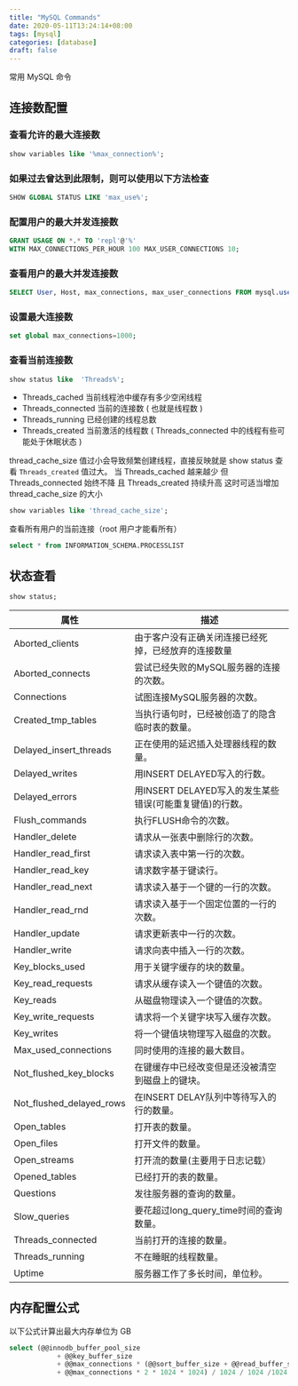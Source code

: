 ```yaml
---
title: "MySQL Commands"
date: 2020-05-11T13:24:14+08:00
tags: [mysql]
categories: [database]
draft: false
---
```


常用 MySQL 命令

## 连接数配置

### 查看允许的最大连接数

```sql
show variables like '%max_connection%';
```
### 如果过去曾达到此限制，则可以使用以下方法检查

```sql
SHOW GLOBAL STATUS LIKE 'max_use%';
```

### 配置用户的最大并发连接数

```sql
GRANT USAGE ON *.* TO 'repl'@'%'
WITH MAX_CONNECTIONS_PER_HOUR 100 MAX_USER_CONNECTIONS 10;
```

### 查看用户的最大并发连接数

```sql
SELECT User, Host, max_connections, max_user_connections FROM mysql.user;
```

### 设置最大连接数

```sql
set global max_connections=1000;
```

### 查看当前连接数

```sql
show status like  'Threads%';
```

* Threads_cached 当前线程池中缓存有多少空闲线程
* Threads_connected 当前的连接数 ( 也就是线程数 )
* Threads_running 已经创建的线程总数
* Threads_created 当前激活的线程数 ( Threads_connected 中的线程有些可能处于休眠状态 )

thread_cache_size 值过小会导致频繁创建线程，直接反映就是 show status 查看 `Threads_created` 值过大。
当 Threads_cached 越来越少 但 Threads_connected 始终不降 且 Threads_created 持续升高
这时可适当增加 thread_cache_size 的大小

```sql
show variables like 'thread_cache_size';
```

查看所有用户的当前连接（root 用户才能看所有）

```sql
select * from INFORMATION_SCHEMA.PROCESSLIST
```

## 状态查看

```sql
show status;
```

| 属性 | 描述 |
| ---- | ---- |
|Aborted_clients |由于客户没有正确关闭连接已经死掉，已经放弃的连接数量|
|Aborted_connects |尝试已经失败的MySQL服务器的连接的次数。|
|Connections |试图连接MySQL服务器的次数。|
|Created_tmp_tables |当执行语句时，已经被创造了的隐含临时表的数量。|
|Delayed_insert_threads |正在使用的延迟插入处理器线程的数量。|
|Delayed_writes |用INSERT DELAYED写入的行数。|
|Delayed_errors |用INSERT DELAYED写入的发生某些错误(可能重复键值)的行数。|
|Flush_commands |执行FLUSH命令的次数。|
|Handler_delete |请求从一张表中删除行的次数。|
|Handler_read_first |请求读入表中第一行的次数。|
|Handler_read_key |请求数字基于键读行。|
|Handler_read_next |请求读入基于一个键的一行的次数。|
|Handler_read_rnd |请求读入基于一个固定位置的一行的次数。|
|Handler_update |请求更新表中一行的次数。|
|Handler_write |请求向表中插入一行的次数。|
|Key_blocks_used |用于关键字缓存的块的数量。|
|Key_read_requests |请求从缓存读入一个键值的次数。|
|Key_reads |从磁盘物理读入一个键值的次数。|
|Key_write_requests |请求将一个关键字块写入缓存次数。|
|Key_writes |将一个键值块物理写入磁盘的次数。|
|Max_used_connections |同时使用的连接的最大数目。|
|Not_flushed_key_blocks |在键缓存中已经改变但是还没被清空到磁盘上的键块。|
|Not_flushed_delayed_rows |在INSERT DELAY队列中等待写入的行的数量。|
|Open_tables |打开表的数量。|
|Open_files |打开文件的数量。|
|Open_streams |打开流的数量(主要用于日志记载）|
|Opened_tables |已经打开的表的数量。|
|Questions |发往服务器的查询的数量。|
|Slow_queries |要花超过long_query_time时间的查询数量。|
|Threads_connected |当前打开的连接的数量。|
|Threads_running |不在睡眠的线程数量。|
|Uptime |服务器工作了多长时间，单位秒。|


## 内存配置公式

以下公式计算出最大内存单位为 GB

```sql
select (@@innodb_buffer_pool_size
            + @@key_buffer_size
            + @@max_connections * (@@sort_buffer_size + @@read_buffer_size + @@binlog_cache_size)
            + @@max_connections * 2 * 1024 * 1024) / 1024 / 1024 /1024
```